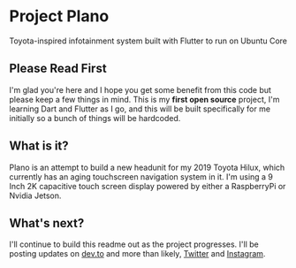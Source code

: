 # Project Plano

Toyota-inspired infotainment system built with Flutter to run on Ubuntu Core

## Please Read First

I'm glad you're here and I hope you get some benefit from this code but please keep a few things in mind. This is my **first open source** project, I'm learning Dart and Flutter as I go, and this will be built specifically for me initially so a bunch of things will be hardcoded.

## What is it?

Plano is an attempt to build a new headunit for my 2019 Toyota Hilux, which currently has an aging touchscreen navigation system in it. I'm using a 9 Inch 2K capacitive touch screen display powered by either a RaspberryPi or Nvidia Jetson.

## What's next?

I'll continue to build this readme out as the project progresses. I'll be posting updates on [dev.to](https://dev.to/alexmills) and more than likely, [Twitter](https://twitter.com/alexmills) and [Instagram](https://instagram.com/alexmills). 
